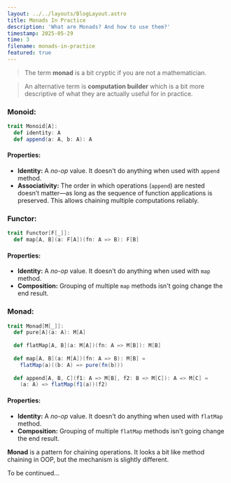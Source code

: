 ```yaml
---
layout: ../../layouts/BlogLayout.astro
title: Monads In Practice
description: 'What are Monads? And how to use them?'
timestamp: 2025-05-29
time: 3
filename: monads-in-practice
featured: true
---
```



> The term **monad** is a bit cryptic if you are not a mathematician.

> An alternative term is **computation builder** which is a bit more descriptive of what they are actually useful for in practice.

### Monoid:
```scala
trait Monoid[A]:
  def identity: A
  def append(a: A, b: A): A
```
#### Properties:
- **Identity:** A *no-op* value. It doesn't do anything when used with `append` method.
- **Associativity:** The order in which operations (`append`) are nested doesn’t matter—as long as the sequence of function applications is preserved. This allows chaining multiple computations reliably.


### Functor:
```scala
trait Functor[F[_]]:
  def map[A, B](a: F[A])(fn: A => B): F[B]
```
#### Properties:
- **Identity:** A *no-op* value. It doesn't do anything when used with `map` method.
- **Composition:** Grouping of multiple `map` methods isn't going change the end result.


### Monad:
```scala
trait Monad[M[_]]:
  def pure[A](a: A): M[A]
  
  def flatMap[A, B](a: M[A])(fn: A => M[B]): M[B]
  
  def map[A, B](a: M[A])(fn: A => B): M[B] =
	flatMap(a)((b: A) => pure(fn(b)))
  
  def append[A, B, C](f1: A => M[B], f2: B => M[C]): A => M[C] =
    (a: A) => flatMap(f1(a))(f2)
```
#### Properties:
- **Identity:** A *no-op* value. It doesn't do anything when used with `flatMap` method.
- **Composition:** Grouping of multiple `flatMap` methods isn't going change the end result.

**Monad** is a pattern for chaining operations. It looks a bit like method chaining in OOP, but the mechanism is slightly different.

To be continued...